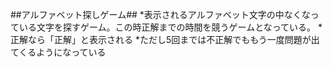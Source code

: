 ##アルファベット探しゲーム##
*表示されるアルファベット文字の中なくなっている文字を探すゲーム。この時正解までの時間を競うゲームとなっている。
*正解なら「正解」と表示される
*ただし5回までは不正解でももう一度問題が出てくるようになっている

